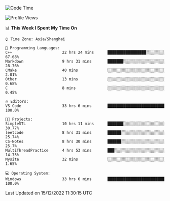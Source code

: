 <!--START_SECTION:waka-->
![Code Time](http://img.shields.io/badge/Code%20Time-465%20hrs%2058%20mins-blue)

![Profile Views](http://img.shields.io/badge/Profile%20Views-3-blue)

📊 **This Week I Spent My Time On** 

```text
⌚︎ Time Zone: Asia/Shanghai

💬 Programming Languages: 
C++                      22 hrs 24 mins      █████████████████░░░░░░░░   67.68% 
Markdown                 9 hrs 31 mins       ███████░░░░░░░░░░░░░░░░░░   28.76% 
CMake                    40 mins             ░░░░░░░░░░░░░░░░░░░░░░░░░   2.01% 
Other                    13 mins             ░░░░░░░░░░░░░░░░░░░░░░░░░   0.68% 
C                        8 mins              ░░░░░░░░░░░░░░░░░░░░░░░░░   0.45%

🔥 Editors: 
VS Code                  33 hrs 6 mins       █████████████████████████   100.0%

🐱‍💻 Projects: 
SimpleSTL                10 hrs 11 mins      ███████░░░░░░░░░░░░░░░░░░   30.77% 
leetcode                 8 hrs 31 mins       ██████░░░░░░░░░░░░░░░░░░░   25.74% 
CS-Notes                 8 hrs 30 mins       ██████░░░░░░░░░░░░░░░░░░░   25.7% 
MultiThreadPractice      4 hrs 53 mins       ███░░░░░░░░░░░░░░░░░░░░░░   14.75% 
Mysite                   32 mins             ░░░░░░░░░░░░░░░░░░░░░░░░░   1.65%

💻 Operating System: 
Windows                  33 hrs 6 mins       █████████████████████████   100.0%

```


 Last Updated on 15/12/2022 11:30:15 UTC
<!--END_SECTION:waka-->
